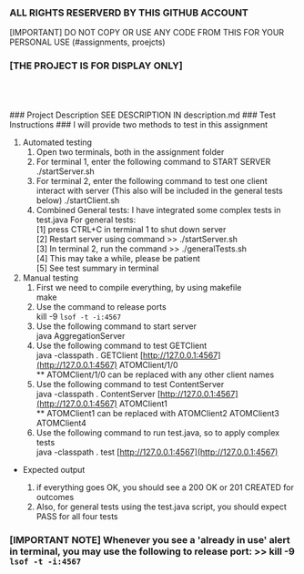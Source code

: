 ### ALL RIGHTS RESERVERD BY THIS GITHUB ACCOUNT

[IMPORTANT] DO NOT COPY OR USE ANY CODE FROM THIS FOR YOUR PERSONAL USE (#assignments, proejcts)
<br>
### [THE PROJECT IS FOR DISPLAY ONLY] ###
<br>
<br>
<br>
### Project Description
SEE DESCRIPTION IN description.md
### Test Instructions ###
I will provide two methods to test in this assignment

1. Automated testing
   1. Open two terminals, both in the assignment folder
   2. For terminal 1, enter the following command to START SERVER
            ./startServer.sh
   3. For terminal 2, enter the following command to test one client interact with server
      (This also will be included in the general tests below)
            ./startClient.sh
   4. Combined General tests: I have integrated some complex tests in test.java
      For general tests:<br>
      [1] press CTRL+C in terminal 1 to shut down server<br>
      [2] Restart server using command >> ./startServer.sh<br>
      [3] In terminal 2, run the command >> ./generalTests.sh<br>
      [4] This may take a while, please be patient<br>
      [5] See test summary in terminal<br>
2. Manual testing<br>
   1. First we need to compile everything, by using makefile<br>
            make<br>
   2. Use the command to release ports<br>
            kill -9 `lsof -t -i:4567`<br>
   3. Use the following command to start server<br>
            java AggregationServer<br>
   4. Use the following command to test GETClient<br>
            java -classpath . GETClient [http://127.0.0.1:4567](http://127.0.0.1:4567) ATOMClient/1/0<br>
       ** ATOMClient/1/0 can be replaced with any other client names<br>
   5. Use the following command to test ContentServer<br>
            java -classpath . ContentServer [http://127.0.0.1:4567](http://127.0.0.1:4567) ATOMClient1<br>
       ** ATOMClient1 can be replaced with ATOMClient2 ATOMClient3 ATOMClient4<br>
   6. Use the following command to run test.java, so to apply complex tests<br>
            java -classpath . test [http://127.0.0.1:4567](http://127.0.0.1:4567)<br>

* Expected output<br>
  
  1. if everything goes OK, you should see a 200 OK or 201 CREATED for outcomes<br>
  2. Also, for general tests using the test.java script, you should expect PASS for all four tests

### [IMPORTANT NOTE] Whenever you see a 'already in use' alert in terminal, you may use the following to release port: >> kill -9 `lsof -t -i:4567`
